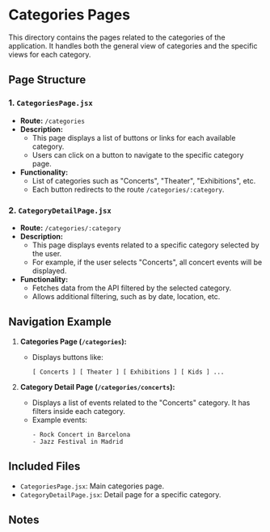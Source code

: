 # Categories Pages

This directory contains the pages related to the categories of the application. It handles both the general view of categories and the specific views for each category.

## Page Structure

### 1. `CategoriesPage.jsx`
- **Route:** `/categories`
- **Description:** 
  - This page displays a list of buttons or links for each available category.
  - Users can click on a button to navigate to the specific category page.
- **Functionality:**
  - List of categories such as "Concerts", "Theater", "Exhibitions", etc.
  - Each button redirects to the route `/categories/:category`.

### 2. `CategoryDetailPage.jsx`
- **Route:** `/categories/:category`
- **Description:** 
  - This page displays events related to a specific category selected by the user.
  - For example, if the user selects "Concerts", all concert events will be displayed.
- **Functionality:**
  - Fetches data from the API filtered by the selected category.
  - Allows additional filtering, such as by date, location, etc.

## Navigation Example

1. **Categories Page (`/categories`):**
   - Displays buttons like:
     ```
     [ Concerts ] [ Theater ] [ Exhibitions ] [ Kids ] ...
     ```

2. **Category Detail Page (`/categories/concerts`):**
   - Displays a list of events related to the "Concerts" category. It has filters inside each category.
   - Example events:
     ```
     - Rock Concert in Barcelona
     - Jazz Festival in Madrid
     ```

## Included Files

- `CategoriesPage.jsx`: Main categories page.
- `CategoryDetailPage.jsx`: Detail page for a specific category.

## Notes


